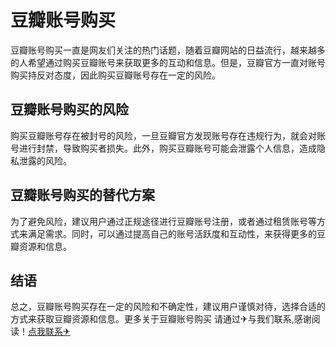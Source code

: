 # 豆瓣账号购买

豆瓣账号购买一直是网友们关注的热门话题，随着豆瓣网站的日益流行，越来越多的人希望通过购买豆瓣账号来获取更多的互动和信息。但是，豆瓣官方一直对账号购买持反对态度，因此购买豆瓣账号存在一定的风险。

## 豆瓣账号购买的风险

购买豆瓣账号存在被封号的风险，一旦豆瓣官方发现账号存在违规行为，就会对账号进行封禁，导致购买者损失。此外，购买豆瓣账号可能会泄露个人信息，造成隐私泄露的风险。

## 豆瓣账号购买的替代方案

为了避免风险，建议用户通过正规途径进行豆瓣账号注册，或者通过租赁账号等方式来满足需求。同时，可以通过提高自己的账号活跃度和互动性，来获得更多的豆瓣资源和信息。

## 结语

总之，豆瓣账号购买存在一定的风险和不确定性，建议用户谨慎对待，选择合适的方式来获取豆瓣资源和信息。更多关于豆瓣账号购买 请通过✈与我们联系,感谢阅读！[点我联系✈](https://gm.G208.com)